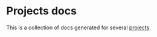 # Projects docs

This is a collection of docs generated for several [projects](https://github.com/deemp/projects#readme).
